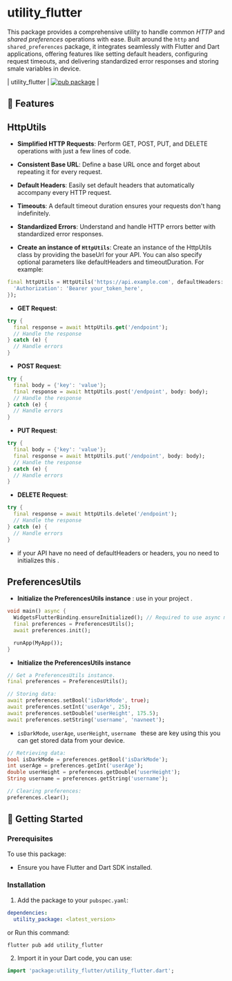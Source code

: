 # utility_flutter

This package provides a comprehensive utility to handle common *HTTP* and *shared preferences* operations with ease. Built around the `http` and `shared_preferences` package, it integrates seamlessly with Flutter and Dart applications, offering features like setting default headers, configuring request timeouts, and delivering standardized error responses and storing smale variables in device.


| utility_flutter         | [![pub package](https://img.shields.io/pub/v/riverpod.svg?label=utility_flutter&color=blue)](https://pub.dev/packages/utility_flutter)                 |

## 🌟 Features

## HttpUtils

- **Simplified HTTP Requests**: Perform GET, POST, PUT, and DELETE operations with just a few lines of code.
- **Consistent Base URL**: Define a base URL once and forget about repeating it for every request.
- **Default Headers**: Easily set default headers that automatically accompany every HTTP request.
- **Timeouts**: A default timeout duration ensures your requests don't hang indefinitely.
- **Standardized Errors**: Understand and handle HTTP errors better with standardized error responses.

- **Create an instance of `HttpUtils`**: Create an instance of the HttpUtils class by providing the baseUrl for your API. You can also specify optional parameters like defaultHeaders and timeoutDuration. For example:

```dart
final httpUtils = HttpUtils('https://api.example.com', defaultHeaders: {
  'Authorization': 'Bearer your_token_here',
});
```
- **GET Request**:
```dart
try {
  final response = await httpUtils.get('/endpoint');
  // Handle the response
} catch (e) {
  // Handle errors
}

  ```
  
- **POST Request**:
```dart
try {
  final body = {'key': 'value'};
  final response = await httpUtils.post('/endpoint', body: body);
  // Handle the response
} catch (e) {
  // Handle errors
}

  ```

- **PUT Request**:
```dart
try {
  final body = {'key': 'value'};
  final response = await httpUtils.put('/endpoint', body: body);
  // Handle the response
} catch (e) {
  // Handle errors
}

  ```

- **DELETE Request**:
```dart
try {
  final response = await httpUtils.delete('/endpoint');
  // Handle the response
} catch (e) {
  // Handle errors
}

  ```
- if your API have no need of defaultHeaders or headers, you no need to initializes this .


## PreferencesUtils

- **Initialize the PreferencesUtils instance** : use in your project .

```dart
void main() async {
  WidgetsFlutterBinding.ensureInitialized(); // Required to use async methods in the main function.
  final preferences = PreferencesUtils();
  await preferences.init();

  runApp(MyApp());
}
```
- **Initialize the PreferencesUtils instance**
```dart
// Get a PreferencesUtils instance.
final preferences = PreferencesUtils();

// Storing data:
await preferences.setBool('isDarkMode', true);
await preferences.setInt('userAge', 25);
await preferences.setDouble('userHeight', 175.5);
await preferences.setString('username', 'navneet');

```
- `isDarkMode`, `userAge`, `userHeight`, `username ` these are key using this you can get stored data from your device. 
```dart
// Retrieving data:
bool isDarkMode = preferences.getBool('isDarkMode');
int userAge = preferences.getInt('userAge');
double userHeight = preferences.getDouble('userHeight');
String username = preferences.getString('username');

// Clearing preferences:
preferences.clear();
```

## 🚀 Getting Started

### Prerequisites


To use this package:

- Ensure you have Flutter and Dart SDK installed.

[//]: # (- Add the `http` package to your `pubspec.yaml` as this package depends on it.)

### Installation

1. Add the package to your `pubspec.yaml`:

```yaml
dependencies:
  utility_package: <latest_version>
```
or Run this command:
```command
flutter pub add utility_flutter
```

2. Import it in your Dart code, you can use:
```dart
import 'package:utility_flutter/utility_flutter.dart';
```

